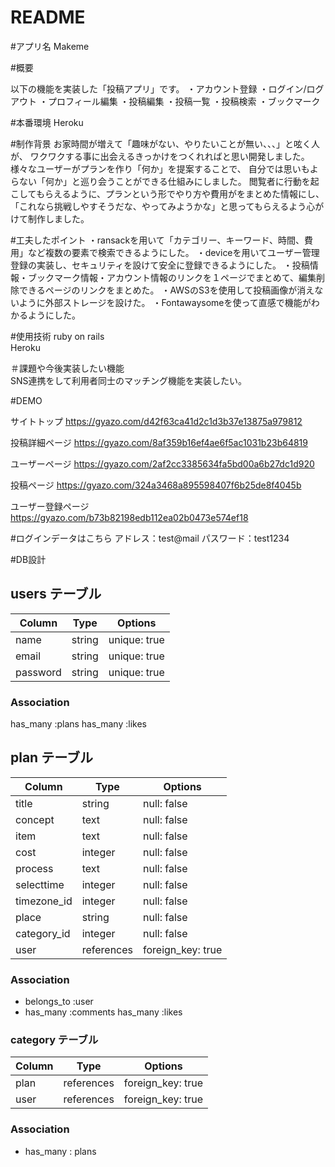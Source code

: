 # README

#アプリ名
Makeme

#概要

以下の機能を実装した「投稿アプリ」です。
・アカウント登録
・ログイン/ログアウト
・プロフィール編集
・投稿編集
・投稿一覧
・投稿検索
・ブックマーク

#本番環境
Heroku

#制作背景
お家時間が増えて「趣味がない、やりたいことが無い、、、」と呟く人が、
ワクワクする事に出会えるきっかけをつくれればと思い開発しました。
様々なユーザーがプランを作り「何か」を提案することで、
自分では思いもよらない「何か」と巡り会うことができる仕組みにしました。
閲覧者に行動を起こしてもらえるように、プランという形でやり方や費用がをまとめた情報にし、
「これなら挑戦しやすそうだな、やってみようかな」と思ってもらえるよう心がけて制作しました。

#工夫したポイント
・ransackを用いて「カテゴリー、キーワード、時間、費用」など複数の要素で検索できるようにした。
・deviceを用いてユーザー管理登録の実装し、セキュリティを設けて安全に登録できるようにした。
・投稿情報・ブックマーク情報・アカウント情報のリンクを１ページでまとめて、編集削除できるページのリンクをまとめた。
・AWSのS3を使用して投稿画像が消えないように外部ストレージを設けた。
・Fontawaysomeを使って直感で機能がわかるようにした。


#使用技術
ruby on rails	
Heroku

＃課題や今後実装したい機能	
SNS連携をして利用者同士のマッチング機能を実装したい。　	

#DEMO

サイトトップ
https://gyazo.com/d42f63ca41d2c1d3b37e13875a979812

投稿詳細ページ
https://gyazo.com/8af359b16ef4ae6f5ac1031b23b64819

ユーザーページ
https://gyazo.com/2af2cc3385634fa5bd00a6b27dc1d920

投稿ページ
https://gyazo.com/324a3468a895598407f6b25de8f4045b

ユーザー登録ページ
https://gyazo.com/b73b82198edb112ea02b0473e574ef18


#ログインデータはこちら
アドレス：test@mail
パスワード：test1234


#DB設計						
## users テーブル

| Column               | Type       | Options        |
| -------------------- | ---------- | -------------- |
| name                 | string     | unique: true   |
| email                | string     | unique: true   |
| password             | string     | unique: true   |


### Association
  has_many    :plans
  has_many    :likes


## plan テーブル

| Column               | Type        | Options           |
| -------------------- | ----------- | ----------------- |
| title                | string      | null: false       |
| concept              | text        | null: false       |
| item                 | text        | null: false       |
| cost                 | integer     | null: false       |
| process              | text        | null: false       |
| selecttime           | integer     | null: false       |
| timezone_id          | integer     | null: false       |
| place                | string      | null: false       |
| category_id          | integer     | null: false       |
| user                 | references  | foreign_key: true |  


### Association

- belongs_to    :user
- has_many      :comments
  has_many      :likes

### category テーブル

| Column      | Type       | Options           |
| ----------- | ---------- | ----------------- |
| plan        | references | foreign_key: true |
| user        | references | foreign_key: true |

### Association
- has_many : plans